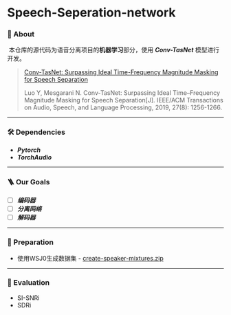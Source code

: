 # Speech-Seperation-network
### 🏡 About

​	本仓库的源代码为语音分离项目的**机器学习**部分，使用 ***Conv-TasNet*** 模型进行开发。

> [Conv-TasNet: Surpassing Ideal Time-Frequency Magnitude Masking for Speech Separation](https://ieeexplore.ieee.org/document/8707065)
>
> Luo Y, Mesgarani N. Conv-TasNet: Surpassing Ideal Time–Frequency Magnitude Masking for Speech Separation[J]. IEEE/ACM Transactions on Audio, Speech, and Language Processing, 2019, 27(8): 1256-1266.

---

### 🛠️ Dependencies
- ***Pytorch***
- ***TorchAudio***

---

### 🪜 Our Goals
- [ ] ***编码器***
- [ ] ***分离网络***
- [ ] ***解码器***

---

### 🔗 Preparation
- 使用WSJ0生成数据集 - [create-speaker-mixtures.zip](http://www.merl.com/demos/deep-clustering/create-speaker-mixtures.zip) 

---

### 🏁 Evaluation

- SI-SNRi
- SDRi

